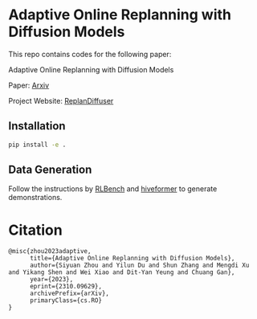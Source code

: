 # Adaptive Online Replanning with Diffusion Models
This repo contains codes for the following paper:

Adaptive Online Replanning with Diffusion Models

Paper: [Arxiv](https://arxiv.org/abs/2310.09629)

Project Website: [ReplanDiffuser](https://vis-www.cs.umass.edu/replandiffuser/)

## Installation

```bash
pip install -e .
```

## Data Generation

Follow the instructions by [RLBench](https://github.com/stepjam/RLBench) and [hiveformer](https://github.com/vlc-robot/hiveformer) to generate demonstrations.

# Citation

```
@misc{zhou2023adaptive,
      title={Adaptive Online Replanning with Diffusion Models}, 
      author={Siyuan Zhou and Yilun Du and Shun Zhang and Mengdi Xu and Yikang Shen and Wei Xiao and Dit-Yan Yeung and Chuang Gan},
      year={2023},
      eprint={2310.09629},
      archivePrefix={arXiv},
      primaryClass={cs.RO}
}
```